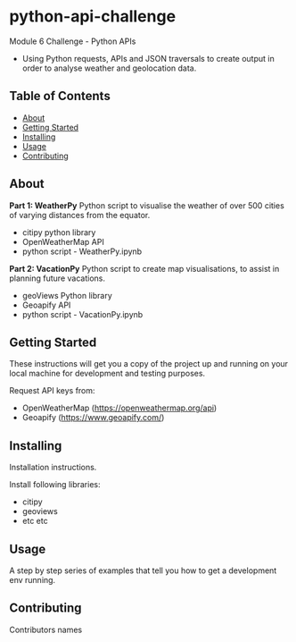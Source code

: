 # python-api-challenge
Module 6 Challenge - Python APIs
- Using Python requests, APIs and JSON traversals to create output in order to analyse weather and geolocation data.

## Table of Contents

- [About](#about)
- [Getting Started](#getting_started)
- [Installing](#installing)
- [Usage](#usage)
- [Contributing](#contributing)

## About
**Part 1: WeatherPy**
Python script to visualise the weather of over 500 cities of varying distances from the equator.  

- citipy python library
- OpenWeatherMap API 
- python script - WeatherPy.ipynb

**Part 2: VacationPy**
Python script to create map visualisations, to assist in planning future vacations.  

- geoViews Python library
- Geoapify API
- python script - VacationPy.ipynb

## Getting Started
These instructions will get you a copy of the project up and running on your local machine for development and testing purposes.

Request API keys from:  
  - OpenWeatherMap (https://openweathermap.org/api)
  - Geoapify (https://www.geoapify.com/)
  
## Installing
Installation instructions.

Install following libraries:  
  - citipy
  - geoviews
  - etc etc

## Usage
A step by step series of examples that tell you how to get a development env running.

## Contributing
Contributors names
